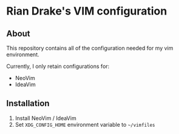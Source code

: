 # Rian Drake's VIM configuration

## About

This repository contains all of the configuration needed for my vim environment.

Currently, I only retain configurations for:
- NeoVim
- IdeaVim

## Installation

1. Install NeoVim / IdeaVim
2. Set `XDG_CONFIG_HOME` environment variable to `~/vimfiles`
